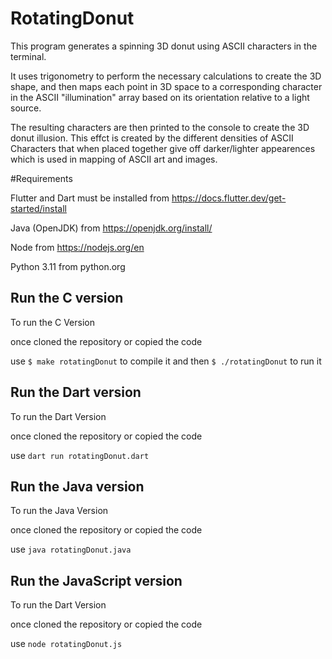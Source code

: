 # RotatingDonut

This program generates a spinning 3D donut using ASCII characters in the terminal.

It uses trigonometry to perform the necessary calculations to create the 3D shape, and then maps each point in 3D space to a corresponding character in the ASCII "illumination" array based on its orientation relative to a light source.

The resulting characters are then printed to the console to create the 3D donut illusion. This effct is created by the different densities of ASCII Characters that when placed together give off darker/lighter appearences which is used in mapping of ASCII art and images.

#Requirements

Flutter and Dart must be installed from https://docs.flutter.dev/get-started/install

Java (OpenJDK) from https://openjdk.org/install/

Node from https://nodejs.org/en

Python 3.11 from python.org



## Run the C version

To run the C Version

once cloned the repository or copied the code

use ``$ make rotatingDonut`` to compile it and then ``$ ./rotatingDonut`` to run it

## Run the Dart version

To run the Dart Version

once cloned the repository or copied the code

use ```dart run rotatingDonut.dart```


## Run the Java version

To run the Java Version

once cloned the repository or copied the code

use ```java rotatingDonut.java```


## Run the JavaScript version

To run the Dart Version

once cloned the repository or copied the code

use ```node rotatingDonut.js```
